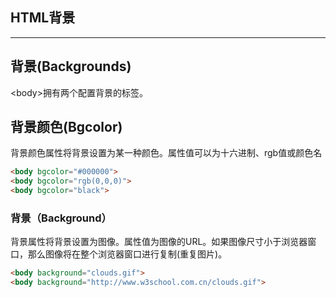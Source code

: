 ## HTML背景

---

## 背景\(Backgrounds\)

&lt;body&gt;拥有两个配置背景的标签。

## 背景颜色\(Bgcolor\)

背景颜色属性将背景设置为某一种颜色。属性值可以为十六进制、rgb值或颜色名

```HTML
<body bgcolor="#000000">
<body bgcolor="rgb(0,0,0)">
<body bgcolor="black">
```

### 背景（Background）

背景属性将背景设置为图像。属性值为图像的URL。如果图像尺寸小于浏览器窗口，那么图像将在整个浏览器窗口进行复制\(重复图片\)。

```HTML
<body background="clouds.gif">
<body background="http://www.w3school.com.cn/clouds.gif">
```



